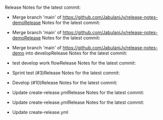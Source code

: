 Release Notes for the latest commit:

- Merge branch 'main' of https://github.com/JabulaniJy/release-notes-demoRelease Notes for the latest commit:

- Merge branch 'main' of https://github.com/JabulaniJy/release-notes-demoRelease Notes for the latest commit:

- Merge branch 'main' of https://github.com/JabulaniJy/release-notes-demo into developRelease Notes for the latest commit:

- test develop work flowRelease Notes for the latest commit:

- Sprint test (#3)Release Notes for the latest commit:

- Develop (#10)Release Notes for the latest commit:

- Update create-release.ymlRelease Notes for the latest commit:

- Update create-release.ymlRelease Notes for the latest commit:

- Update create-release.yml